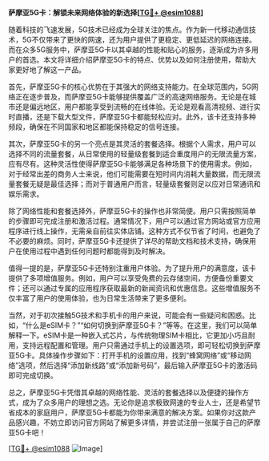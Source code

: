 **萨摩亚5G卡：解锁未来网络体验的新选择[[TG💪+ @esim1088](https://t.me/s/esim1088)]**

随着科技的飞速发展，5G技术已经成为全球关注的焦点。作为新一代移动通信技术，5G不仅带来了更快的网速，还为用户提供了更稳定、更低延迟的网络连接。而在众多5G服务中，萨摩亚5G卡以其卓越的性能和贴心的服务，逐渐成为许多用户的首选。本文将详细介绍萨摩亚5G卡的特点、优势以及如何注册使用，帮助大家更好地了解这一产品。

首先，萨摩亚5G卡的核心优势在于其强大的网络支持能力。在全球范围内，5G网络正在逐步普及，而萨摩亚5G卡能够提供覆盖广泛的高速网络服务。无论是在城市还是偏远地区，用户都能享受到流畅的在线体验。无论是观看高清视频、进行实时直播，还是下载大型文件，萨摩亚5G卡都能轻松应对。此外，该卡还支持多种频段，确保在不同国家和地区都能保持稳定的信号连接。

其次，萨摩亚5G卡的另一个亮点是其灵活的套餐选择。根据个人需求，用户可以选择不同的流量套餐，从日常使用的轻量级套餐到适合重度用户的无限流量方案，应有尽有。这种灵活性使得萨摩亚5G卡能够满足各种场景下的使用需求。例如，对于经常出差的商务人士来说，他们可能需要在短时间内消耗大量数据，而无限流量套餐无疑是最佳选择；而对于普通用户而言，轻量级套餐则足以应对日常通讯和娱乐需求。

除了网络性能和套餐选择外，萨摩亚5G卡的操作也非常简便。用户只需按照简单的步骤即可完成注册和激活过程。通常情况下，用户可以通过官方网站或官方应用程序进行线上操作，无需亲自前往实体店铺。这种方式不仅节省了时间，也避免了不必要的麻烦。同时，萨摩亚5G卡还提供了详尽的帮助文档和技术支持，确保用户在使用过程中遇到任何问题时都能得到及时解决。

值得一提的是，萨摩亚5G卡还特别注重用户体验。为了提升用户的满意度，该卡提供了多项增值服务。例如，用户可以享受免费的云存储空间，方便备份重要文件；还可以通过专属的应用程序获取最新的新闻资讯和优惠信息。这些增值服务不仅丰富了用户的使用体验，也为日常生活带来了更多便利。

当然，对于初次接触5G技术和手机卡的用户来说，可能会有一些疑问和困惑。比如，“什么是eSIM卡？”“如何切换到萨摩亚5G卡？”等等。在这里，我们可以简单解释一下。eSIM卡是一种嵌入式芯片，与传统物理SIM卡相比，它更加小巧且耐用，支持远程配置和管理。用户只需通过手机上的设置选项，即可轻松切换到萨摩亚5G卡。具体操作步骤如下：打开手机的设置应用，找到“蜂窝网络”或“移动网络”选项，然后选择“添加新线路”或“添加新号码”，最后输入萨摩亚5G卡的激活码即可完成切换。

总之，萨摩亚5G卡凭借其卓越的网络性能、灵活的套餐选择以及便捷的操作方式，成为了众多用户的理想之选。无论你是追求极致网速的专业人士，还是希望节省成本的家庭用户，萨摩亚5G卡都能为你带来满意的解决方案。如果你对这款产品感兴趣，不妨立即访问官方网站了解更多详情，并尝试注册一张属于自己的萨摩亚5G卡吧！

[[TG💪+ @esim1088](https://t.me/s/esim1088) ![Image](https://i.postimg.cc/4NQfJmqS/Snipaste-2025-05-13-00-14-12.png)]